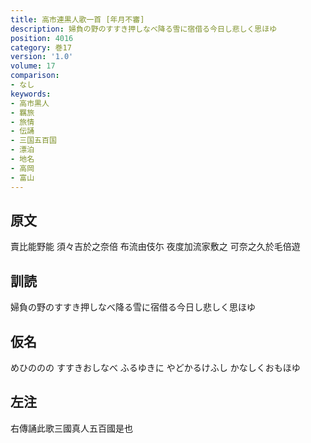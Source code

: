 ```yaml
---
title: 高市連黒人歌一首 [年月不審]
description: 婦負の野のすすき押しなべ降る雪に宿借る今日し悲しく思ほゆ
position: 4016
category: 巻17
version: '1.0'
volume: 17
comparison:
- なし
keywords:
- 高市黒人
- 羈旅
- 旅情
- 伝誦
- 三国五百国
- 漂泊
- 地名
- 高岡
- 富山
---
```


## 原文

賣比能野能 須々吉於之奈倍 布流由伎尓 夜度加流家敷之 可奈之久於毛倍遊

## 訓読

婦負の野のすすき押しなべ降る雪に宿借る今日し悲しく思ほゆ

## 仮名

めひののの すすきおしなべ ふるゆきに やどかるけふし かなしくおもほゆ

## 左注

右傳誦此歌三國真人五百國是也
